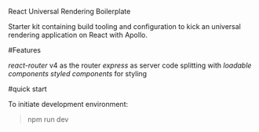 React Universal Rendering Boilerplate


Starter kit containing build tooling and configuration to kick an universal rendering application on React with Apollo.

#Features

*react-router* v4 as the router
*express* as server
code splitting with *loadable components*
*styled components* for styling


#quick start

To initiate development environment:
> npm run dev